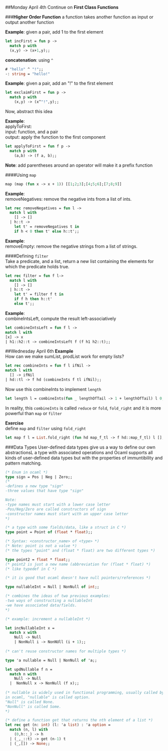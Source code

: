 ##Monday April 4th
Continue on **First Class Functions**

###**Higher Order Function**
a function takes another function as input or output another function

**Example**: given a pair, add 1 to the first element 
```Ocaml
let incFirst = fun p ->
  match p with
  (x,y) -> (x+1,y);;
```

**concatenation**: using `^`
```oCaml
# "hello" ^ "!";;
-: string = "hello!"
```

**Example**: given a pair, add an "!" to the first element
```oCaml
let exclaimFirst = fun p ->
  match p with
    (x,y) -> (x^"!",y);;
```

Now, abstract this idea

**Example**:  
applyToFirst:  
  input: function, and a pair  
  output: apply the function to the first component
```oCaml
let applyToFirst = fun f p ->
  match p with
    (a,b) -> (f a, b);;
```

**Note**: add parentheses around an operator will make it a prefix function

####Using `map`
```Ocaml
map (map (fun x -> x + 1)) [[1;2;3];[4;5;6];[7;8;9]]
```

**Example**:  
removeNegatives: remove the negative ints from a list of ints.
```oCaml
let rec removeNegatives = fun l ->
  match l with
    [] -> []
  | h::t -> 
    let t' = removeNegatives t in
    if h < 0 then t' else h::t';;
```

**Example**:  
removeEmpty: remove the negative strings from a list of strings.

####Defining `filter`  
Take a predicate, and a list, return a new list containing the elements for which the predicate holds true.
```oCaml
let rec filter = fun f l->
  match l with
    [] -> []
  | h::t -> 
    let t' = filter f t in 
    if f h then h::t'
    else t';;
```
**Example**:  
combineIntsLeft, compute the result left-associatively
```oCaml
let combineIntsLeft = fun f l ->
match l with
[x] -> x
| h1::h2::t -> combineIntsLeft f (f h1 h2::t);;
```
##Wednesday April 6th
**Example**  
How can we make sumList, prodList work for empty lists?
```Ocaml
let rec combineInts = fun f l ifNil ->
match l with
  [] -> ifNil
| hd::tl -> f hd (combineInts f tl ifNil);;
```
Now use this combineInts to implement `length`
```Ocaml
let length l = combineInts(fun _ lengthOfTail -> 1 + lengthOfTail) l 0;;
```
In reality, this `combineInts` is called `reduce` or `fold`, `fold_right` and it is more powerful than `map` or `filter`

**Exercise**  
define `map` and `filter` using `fold_right`
```oCaml
let map f l = List.fold_right (fun hd map_f_tl -> f hd::map_f_tl) l [];;
```

###Data Types
User-defined data types give us a way to define our own abstractionsL a type with associated operations and Ocaml supports all kinds of user-defined data types but with the properties of immuntibility and pattern matching.
```Ocaml
(* Enum in ocaml *)
type sign = Pos | Neg | Zero;;
(*
-defines a new type "sign"
-three values that have type "sign"

Note:
-type names must start with a lower case letter
-Pos/Neg/Zero are called constructors of sign
-constructor names must start with an upper case letter
*)

(* a type with some fields/data, like a struct in C *)
type point = Point of (float * float);;

(* Syntax: <constructor_name> of <type> *)
(* Note: point is not a value *)
(* the types "point" and (float * float) are two different types *)

type point2 = float * float;;
(* point2 is just a new name (abbreviation for (float * float) *)
(* like typedef in C *)

(* it is good that ocaml doesn't have null pointers/references *)

type nullableInt = Null | NonNull of int;;

(* combines the ideas of two previous examples:
-two ways of constructing a nullableInt
-we have associated data/fields.
*)

(* example: increment a nullableInt *)

let incNullableInt x = 
  match x with
    Null -> Null
    | NonNull i -> NonNUll (i + 1);;
    
(* can't reuse constructor names for multiple types *)

type 'a nullable = Null | NonNull of 'a;;

let updNullable f n = 
  match n with
    Null -> Null
  |  NonNull x -> NonNull (f x);;
  
(* nullable is widely used in functional programming, usually called by other names:
in ocaml, "nullable" is called option.
"Null" is called None.
"NonNull" is called Some.
*)

(* define a function get that returns the nth element of a list *)
let rec get (n: int) (l: 'a list) : 'a option = 
  match (n, l) with
    (0,h::_) -> h
  | (_,_::t) -> get (n-1) t
  | (_,[]) -> None;;
```
